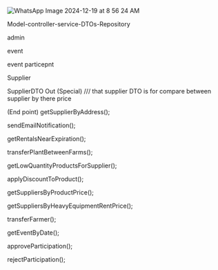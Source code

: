 ![WhatsApp Image 2024-12-19 at 8 56 24 AM](https://github.com/user-attachments/assets/c49de91e-be64-4fa3-b692-be3ac20834fc)





Model-controller-service-DTOs-Repository

admin

event

event particepnt
 
Supplier 

 SupplierDTO Out (Special)
///  that supplier DTO is for compare between supplier by there price


(End point)
getSupplierByAddress();

sendEmailNotification();

getRentalsNearExpiration();

transferPlantBetweenFarms();

getLowQuantityProductsForSupplier();

applyDiscountToProduct();

getSuppliersByProductPrice();

getSuppliersByHeavyEquipmentRentPrice();

transferFarmer();

getEventByDate();

approveParticipation();

rejectParticipation();



